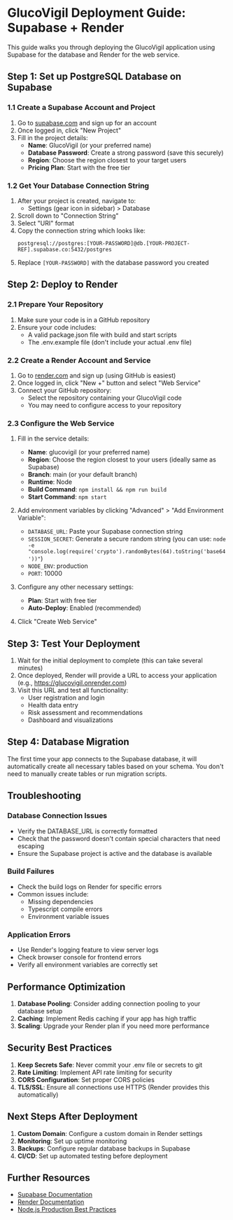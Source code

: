 # GlucoVigil Deployment Guide: Supabase + Render

This guide walks you through deploying the GlucoVigil application using Supabase for the database and Render for the web service.

## Step 1: Set up PostgreSQL Database on Supabase

### 1.1 Create a Supabase Account and Project

1. Go to [supabase.com](https://supabase.com) and sign up for an account
2. Once logged in, click "New Project"
3. Fill in the project details:
   - **Name**: GlucoVigil (or your preferred name)
   - **Database Password**: Create a strong password (save this securely)
   - **Region**: Choose the region closest to your target users
   - **Pricing Plan**: Start with the free tier

### 1.2 Get Your Database Connection String

1. After your project is created, navigate to:
   - Settings (gear icon in sidebar) > Database
2. Scroll down to "Connection String"
3. Select "URI" format 
4. Copy the connection string which looks like:
   ```
   postgresql://postgres:[YOUR-PASSWORD]@db.[YOUR-PROJECT-REF].supabase.co:5432/postgres
   ```
5. Replace `[YOUR-PASSWORD]` with the database password you created

## Step 2: Deploy to Render

### 2.1 Prepare Your Repository

1. Make sure your code is in a GitHub repository
2. Ensure your code includes:
   - A valid package.json file with build and start scripts
   - The .env.example file (don't include your actual .env file)

### 2.2 Create a Render Account and Service

1. Go to [render.com](https://render.com) and sign up (using GitHub is easiest)
2. Once logged in, click "New +" button and select "Web Service"
3. Connect your GitHub repository:
   - Select the repository containing your GlucoVigil code
   - You may need to configure access to your repository

### 2.3 Configure the Web Service

1. Fill in the service details:
   - **Name**: glucovigil (or your preferred name)
   - **Region**: Choose the region closest to your users (ideally same as Supabase)
   - **Branch**: main (or your default branch)
   - **Runtime**: Node
   - **Build Command**: `npm install && npm run build`
   - **Start Command**: `npm start`

2. Add environment variables by clicking "Advanced" > "Add Environment Variable":
   - `DATABASE_URL`: Paste your Supabase connection string
   - `SESSION_SECRET`: Generate a secure random string (you can use: `node -e "console.log(require('crypto').randomBytes(64).toString('base64'))"`)
   - `NODE_ENV`: production
   - `PORT`: 10000

3. Configure any other necessary settings:
   - **Plan**: Start with free tier
   - **Auto-Deploy**: Enabled (recommended)

4. Click "Create Web Service"

## Step 3: Test Your Deployment

1. Wait for the initial deployment to complete (this can take several minutes)
2. Once deployed, Render will provide a URL to access your application (e.g., https://glucovigil.onrender.com)
3. Visit this URL and test all functionality:
   - User registration and login
   - Health data entry
   - Risk assessment and recommendations
   - Dashboard and visualizations

## Step 4: Database Migration

The first time your app connects to the Supabase database, it will automatically create all necessary tables based on your schema. You don't need to manually create tables or run migration scripts.

## Troubleshooting

### Database Connection Issues

- Verify the DATABASE_URL is correctly formatted
- Check that the password doesn't contain special characters that need escaping
- Ensure the Supabase project is active and the database is available

### Build Failures

- Check the build logs on Render for specific errors
- Common issues include:
  - Missing dependencies
  - Typescript compile errors
  - Environment variable issues

### Application Errors

- Use Render's logging feature to view server logs
- Check browser console for frontend errors
- Verify all environment variables are correctly set

## Performance Optimization

1. **Database Pooling**: Consider adding connection pooling to your database setup
2. **Caching**: Implement Redis caching if your app has high traffic
3. **Scaling**: Upgrade your Render plan if you need more performance

## Security Best Practices

1. **Keep Secrets Safe**: Never commit your .env file or secrets to git
2. **Rate Limiting**: Implement API rate limiting for security
3. **CORS Configuration**: Set proper CORS policies
4. **TLS/SSL**: Ensure all connections use HTTPS (Render provides this automatically)

## Next Steps After Deployment

1. **Custom Domain**: Configure a custom domain in Render settings
2. **Monitoring**: Set up uptime monitoring
3. **Backups**: Configure regular database backups in Supabase
4. **CI/CD**: Set up automated testing before deployment

## Further Resources

- [Supabase Documentation](https://supabase.com/docs)
- [Render Documentation](https://render.com/docs)
- [Node.js Production Best Practices](https://expressjs.com/en/advanced/best-practice-performance.html)